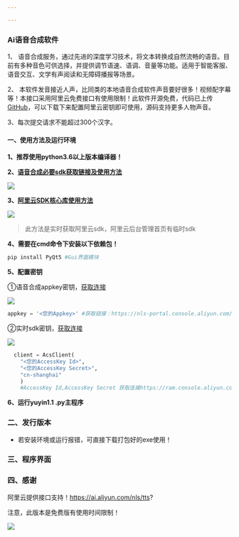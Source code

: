 ```yaml
---

---
```


### Ai语音合成软件

1、 语音合成服务，通过先进的深度学习技术，将文本转换成自然流畅的语音。目前有多种音色可供选择，并提供调节语速、语调、音量等功能。适用于智能客服、语音交互、文学有声阅读和无障碍播报等场景。 

2、 本软件发音接近人声，比同类的本地语音合成软件声音要好很多！视频配字幕等！本接口采用阿里云免费接口有使用限制！此软件开源免费，代码已上传[GitHub](https://github.com/lyjxhxn)，可以下载下来配置阿里云密钥即可使用，源码支持更多人物声音。

3、每次提交请求不能超过300个汉字。

#### **一、使用方法及运行环境**

**1、推荐使用python3.6以上版本编译器！**

**2、[语音合成必要sdk获取链接及使用方法](https://www.alibabacloud.com/help/zh/doc-detail/120699.htm)**

![](F:\py\语音合成\发布\01.png)

**3、[阿里云SDK核心库使用方法](https://help.aliyun.com/document_detail/72153.html)**

![](F:\py\语音合成\发布\02.png)

> 此方法是实时获取阿里云sdk，阿里云后台管理首页有临时sdk

**4、需要在cmd命令下安装以下依赖包！**

```python
pip install PyQt5 #Gui界面模块
```

**5、配置密钥**

①语音合成appkey密钥，[获取连接](https://nls-portal.console.aliyun.com/applist)

![](F:\py\语音合成\发布\03.png)

```python
appkey = '<您的Appkey>' #获取链接：https://nls-portal.console.aliyun.com/applist
```

②实时sdk密钥，[获取连接](https://ram.console.aliyun.com/manage/ak)

![](F:\py\语音合成\发布\04.png)

```python
  client = AcsClient(
    "<您的AccessKey Id>", 
    "<您的AccessKey Secret>",
    "cn-shanghai"
    )
    #AccessKey Id,AccessKey Secret 获取连接https://ram.console.aliyun.com/manage/ak

```

**6、运行yuyin1.1 .py主程序**

### 二、发行版本

- 若安装环境或运行报错，可直接下载打包好的exe使用！
### 三、程序界面

### 四、感谢

阿里云提供接口支持！https://ai.aliyun.com/nls/tts?

注意，此版本是免费版有使用时间限制！



![](F:\py\语音合成\发布\05.png)

  